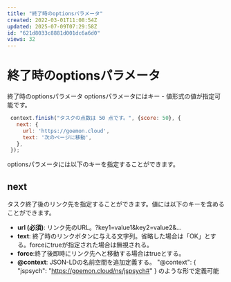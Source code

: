 ```yaml
---
title: "終了時のoptionsパラメータ"
created: 2022-03-01T11:08:54Z
updated: 2025-07-09T07:29:58Z
id: "621d8033c8881d001dc6a6d0"
views: 32
---
```


# 終了時のoptionsパラメータ

終了時のoptionsパラメータ
optionsパラメータにはキー - 値形式の値が指定可能です。

```JavaScript
 context.finish("タスクの点数は 50 点です。", {score: 50}, {
   next: {
     url: 'https://goemon.cloud',
     text: '次のページに移動',
   },
 });

```
optionsパラメータには以下のキーを指定することができます。

## next
タスク終了後のリンク先を指定することができます。値には以下のキーを含めることができます。
- **url (必須)**: リンク先のURL。?key1=value1&key2=value2&...
- **text**: 終了時のリンクボタンに与える文字列。省略した場合は「OK」とする。forceにtrueが指定された場合は無視される。
- **force**:終了後即時にリンク先へと移動する場合はtrueとする。
- **@context**: JSON-LDの名前空間を追加定義する。 "@context": { "jspsych": "https://goemon.cloud/ns/jspsych#" } のような形で定義可能
